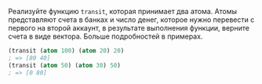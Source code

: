 Реализуйте функцию `transit`, которая принимает два атома. Атомы представляют счета в банках и число денег, которое нужно перевести с первого на второй аккаунт, в результате выполнения функции, верните счета в виде вектора. Больше подробностей в примерах.

```clojure
(transit (atom 100) (atom 20) 20)
; => [80 40]
(transit (atom 50) (atom 30) 50)
; => [0 80]
```
